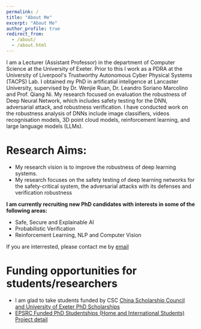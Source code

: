 ```yaml
---
permalink: /
title: "About Me"
excerpt: "About Me"
author_profile: true
redirect_from: 
  - /about/
  - /about.html
---
```


I am a Lecturer (Assistant Professor) in the department of Computer Science at the University of Exeter. Prior to this I work as a PDRA at the University of Liverpool's Trustworthy Autonomous Cyber Physical Systems (TACPS) Lab. I obtained my PhD in artificatial inteligence at Lancaster University, supervised by Dr. Wenjie Ruan, Dr. Leandro Soriano Marcolino and Prof. Qiang Ni. My research focused on evaluation the robustness of Deep Neural Network, which includes safety testing for the DNN, adversarial attack, and robustness verification. I have conducted work on the robustness analysis of DNNs include image classifiers, videos recognisation models, 3D point cloud models, reinforcement learning, and large language models (LLMs).

Research Aims:
======
* My research vision is to improve the robustness of deep learning systems.
* My research focuses on the safety testing of deep learning networks for the safety-critical system, the adversarial attacks with its defenses and verification robustness

**I am currently recruiting new PhD candidates with interests in some of the following areas:**

* Safe, Secure and Explainable AI
* Probabilistic Verification
* Reinforcement Learning, NLP and Computer Vision


If you are interrested, please contact me by [email](carolinemu96@yahoo.com)

Funding opportunities for students/researchers
======
* I am glad to take students funded by CSC [China Scholarship Council and University of Exeter PhD Scholarships](https://www.exeter.ac.uk/study/pg-research/csc-scholarships/)
* [EPSRC Funded PhD Studentships (Home and International Students)](https://www.exeter.ac.uk/study/pg-research/funding/phdfunding/epsrc-dtp-studentships/) [Project detail](https://www.exeter.ac.uk/v8media/recruitmentsites/documents/Robustness_Evaluation_in_Reinforcement_Learning_(Dr_Rohghui_Mu).pdf)




